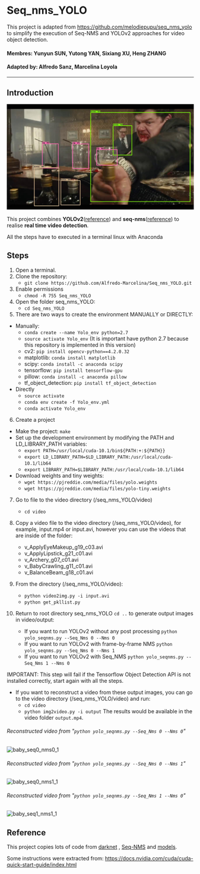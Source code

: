 # Seq_nms_YOLO
This project is adapted from https://github.com/melodiepupu/seq_nms_yolo to simplify the execution of Seq-NMS and YOLOv2 approaches for video object detection.
#### Membres: Yunyun SUN, Yutong YAN, Sixiang XU, Heng ZHANG
#### Adapted by: Alfredo Sanz, Marcelina Loyola

---

## Introduction

![](img/index.jpg) 

This project combines **YOLOv2**([reference](https://arxiv.org/abs/1506.02640)) and **seq-nms**([reference](https://arxiv.org/abs/1602.08465)) to realise **real time video detection**.


All the steps have to executed in a terminal linux with Anaconda

## Steps
1. Open a terminal.
2. Clone the repository: 
   - `git clone https://github.com/Alfredo-Marcelina/Seq_nms_YOLO.git`
3. Enable permissions 
   - `chmod -R 755 Seq_nms_YOLO`
4. Open the folder seq_nms_YOLO:
   - `cd Seq_nms_YOLO`
5. There are two ways to create the environment MANUALLY or DIRECTLY:
- Manually:
   - `conda create --name Yolo_env python=2.7`
   - `source activate Yolo_env` (It is important have python 2.7 because this repository is implemented in this version)
   - cv2: `pip install opencv-python==4.2.0.32`
   - matplotlib: `conda install matplotlib`
   - scipy: `conda install -c anaconda scipy`
   - tensorflow: `pip install tensorflow-gpu`
   - pillow: `conda install -c anaconda pillow`
   - tf_object_detection: `pip install tf_object_detection`
 - Directly
   - `source activate`
   - `conda env create -f Yolo_env.yml`
   - `conda activate Yolo_env`
 6. Create a project
   - Make the project: `make`
   - Set up the development environment by modifying the PATH and LD_LIBRARY_PATH variables:
      - `export PATH=/usr/local/cuda-10.1/bin${PATH:+:${PATH}}`
      - `export LD_LIBRARY_PATH=$LD_LIBRARY_PATH:/usr/local/cuda-10.1/lib64`
      - `export LIBRARY_PATH=$LIBRARY_PATH:/usr/local/cuda-10.1/lib64`
   - Download weights and tiny weights:
      - `wget https://pjreddie.com/media/files/yolo.weights`
      - `wget https://pjreddie.com/media/files/yolo-tiny.weights`
  7. Go to file to the video directory (/seq_nms_YOLO/video)
      - `cd video`
  8. Copy a video file to the video directory (/seq_nms_YOLO/video), for example, input.mp4 or input.avi, however you can use the videos that are inside of the folder:
  
     - v_ApplyEyeMakeup_g19_c03.avi
     - v_ApplyLipstick_g21_c01.avi
     - v_Archery_g07_c01.avi
     - v_BabyCrawling_g11_c01.avi
     - v_BalanceBeam_g18_c01.avi
     
   9. From the directory (/seq_nms_YOLO/video):
      - `python video2img.py -i input.avi`
      - `python get_pkllist.py`

   10. Return to root directory seq_nms_YOLO `cd ..` to generate output images in video/output:
    
       - If you want to run YOLOv2 without any post processing `python yolo_seqnms.py --Seq_Nms 0 --Nms 0`
       - If you want to run YOLOv2 with frame-by-frame NMS `python yolo_seqnms.py --Seq_Nms 0 --Nms 1`
       - If you want to run YOLOv2 with Seq_NMS `python yolo_seqnms.py --Seq_Nms 1 --Nms 0`

IMPORTANT: This step will fail if the Tensorflow Object Detection API is not installed correctly, start again with all the steps.

- If you want to reconstruct a video from these output images, you can go to the video directory (/seq_nms_YOLO/video) and run:
   - `cd video`
   - `python img2video.py -i output`
 The results would be available in the video folder `output.mp4`.

     
###### Reconstructed video from "`python yolo_seqnms.py --Seq_Nms 0 --Nms 0`"
   ![baby_seq0_nms0_1](https://user-images.githubusercontent.com/118300060/204384300-946cb369-b520-498b-b3fb-c6e0ab75d306.gif)
###### Reconstructed video from "`python yolo_seqnms.py --Seq_Nms 0 --Nms 1`"
![baby_seq0_nms1_1](https://user-images.githubusercontent.com/118300060/204384011-94d3c419-2f13-4b39-a7c6-36abfdb167b2.gif)
###### Reconstructed video from "`python yolo_seqnms.py --Seq_Nms 1 --Nms 0`"
![baby_seq1_nms1_1](https://user-images.githubusercontent.com/118300060/204384013-41dfda68-5f5a-474f-96f0-11542c8701e0.gif)

     


## Reference

This project copies lots of code from [darknet](https://github.com/pjreddie/darknet) , [Seq-NMS](https://github.com/lrghust/Seq-NMS) and  [models](https://github.com/tensorflow/models).

Some instructions were extracted from: https://docs.nvidia.com/cuda/cuda-quick-start-guide/index.html




